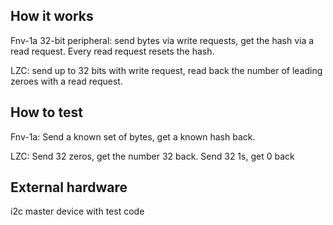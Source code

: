 <!---

This file is used to generate your project datasheet. Please fill in the information below and delete any unused
sections.

You can also include images in this folder and reference them in the markdown. Each image must be less than
512 kb in size, and the combined size of all images must be less than 1 MB.
-->

## How it works

Fnv-1a 32-bit peripheral: send bytes via write requests, get the hash via a read request. Every read request resets the hash. 

LZC: send up to 32 bits with write request, read back the number of leading zeroes with a read request.

## How to test

Fnv-1a: Send a known set of bytes, get a known hash back.

LZC: Send 32 zeros, get the number 32 back. Send 32 1s, get 0 back

## External hardware

i2c master device with test code
